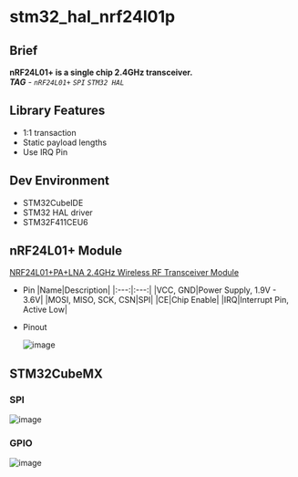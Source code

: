 # stm32_hal_nrf24l01p

## Brief

__nRF24L01+ is a single chip 2.4GHz transceiver.__  
___TAG__ - `nRF24L01+` `SPI` `STM32 HAL`_  

## Library Features
- 1:1 transaction
- Static payload lengths
- Use IRQ Pin

## Dev Environment
- STM32CubeIDE
- STM32 HAL driver
- STM32F411CEU6

## nRF24L01+ Module
[NRF24L01+PA+LNA 2.4GHz Wireless RF Transceiver Module](https://electropeak.com/nrf24l01-pa-lna-wireless-module)

- Pin
    |Name|Description|
    |:---:|:---:|
    |VCC, GND|Power Supply, 1.9V - 3.6V|
    |MOSI, MISO, SCK, CSN|SPI|
    |CE|Chip Enable|
    |IRQ|Interrupt Pin, Active Low|

- Pinout

    ![image](https://user-images.githubusercontent.com/48342925/126250540-7b1a6722-91dc-422f-b028-bfee02d0f004.png)


## STM32CubeMX

### SPI
![image](https://user-images.githubusercontent.com/48342925/128314788-bfc4db64-788e-49e7-a2d7-78ef1afbde61.png)

### GPIO 
![image](https://user-images.githubusercontent.com/48342925/128315058-1743c4f8-fb70-4b4d-9d02-c4fb4b7006ac.png)